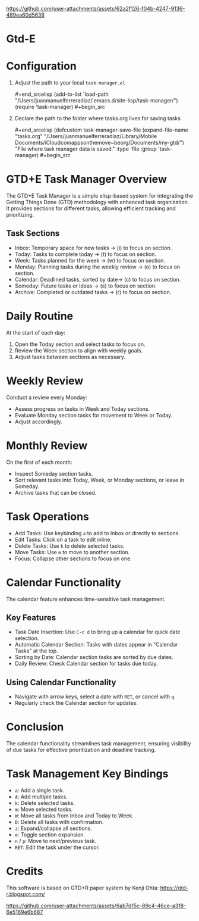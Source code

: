 
https://github.com/user-attachments/assets/62a2f126-f04b-4247-9136-489ea60d5638

# Gtd-E

# Configuration

1. Adjust the path to your local `task-manager.el`
   
   #+end_srcelisp
   (add-to-list 'load-path "/Users/juanmanuelferreradiaz/.emacs.d/site-lisp/task-manager/")
   (require 'task-manager)
   #+begin_src
   
2. Declare the path to the folder where tasks.org lives for saving tasks
   
   #+end_srcelisp
   (defcustom task-manager-save-file
     (expand-file-name "tasks.org" "/Users/juanmanuelferreradiaz/Library/Mobile Documents/iCloudcomappsonthemove~beorg/Documents/my-gtd/")
     "File where task manager data is saved."
     :type 'file
     :group 'task-manager)
   #+begin_src 

# GTD+E Task Manager Overview

The GTD+E Task Manager is a simple elisp-based system for integrating the Getting Things Done (GTD) methodology with enhanced task organization. It provides sections for different tasks, allowing efficient tracking and prioritizing.

## Task Sections

- Inbox: Temporary space for new tasks -> (i) to focus on section.
- Today: Tasks to complete today -> (t) to focus on section.
- Week: Tasks planned for the week -> (w) to focus on section.
- Monday: Planning tasks during the weekly review -> (o) to focus on section.
- Calendar: Deadlined tasks, sorted by date-> (c) to focus on section.
- Someday: Future tasks or ideas -> (s) to focus on section.
- Archive: Completed or outdated tasks -> (r) to focus on section.

# Daily Routine

At the start of each day:
1. Open the Today section and select tasks to focus on.
2. Review the Week section to align with weekly goals.
3. Adjust tasks between sections as necessary.

# Weekly Review

Conduct a review every Monday:
- Assess progress on tasks in Week and Today sections.
- Evaluate Monday section tasks for movement to Week or Today.
- Adjust accordingly.

# Monthly Review

On the first of each month:
- Inspect Someday section tasks.
- Sort relevant tasks into Today, Week, or Monday sections, or leave in Someday.
- Archive tasks that can be closed.

# Task Operations

- Add Tasks: Use keybinding `a` to add to Inbox or directly to sections.
- Edit Tasks: Click on a task to edit inline.
- Delete Tasks: Use `k` to delete selected tasks.
- Move Tasks: Use `m` to move to another section.
- Focus: Collapse other sections to focus on one.

# Calendar Functionality

The calendar feature enhances time-sensitive task management.

## Key Features

- Task Date Insertion: Use `C-c d` to bring up a calendar for quick date selection.
- Automatic Calendar Section: Tasks with dates appear in "Calendar Tasks" at the top.
- Sorting by Date: Calendar section tasks are sorted by due dates.
- Daily Review: Check Calendar section for tasks due today.

## Using Calendar Functionality

- Navigate with arrow keys, select a date with `RET`, or cancel with `q`.
- Regularly check the Calendar section for updates.

# Conclusion

The calendar functionality streamlines task management, ensuring visibility of due tasks for effective prioritization and deadline tracking.

# Task Management Key Bindings

- `a`: Add a single task.
- `A`: Add multiple tasks.
- `k`: Delete selected tasks.
- `m`: Move selected tasks.
- `W`: Move all tasks from Inbox and Today to Week.
- `D`: Delete all tasks with confirmation.
- `z`: Expand/collapse all sections.
- `e`: Toggle section expansion.
- `n` / `p`: Move to next/previous task.
- `RET`: Edit the task under the cursor.

# Credits

This software is based on GTD+R paper system by Kenji Ohta:
https://gtd-r.blogspot.com/

https://github.com/user-attachments/assets/6ab7d15c-89c4-46ce-a318-6e5169e6b687

